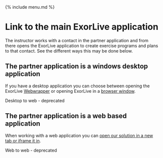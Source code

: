 {% include menu.md %}

# Link to the main ExorLive application

The instructor works with a contact in the partner application and from there opens the ExorLive application to create exercise programs and plans to that contact. See the different ways this may be done below.

## The partner application is a windows desktop application

If you have a desktop application you can choose between opening the ExorLive [Webwrapper](/webwrapper.md) or opening ExorLive in a [browser window](/partner_link_jwt.md).

Desktop to web - deprecated

## The partner application is a web based application

When working with a web application you can [open our solution in a new tab or iframe it in](/partner_link_jwt.md).

Web to web - deprecated 

</div>
</html>
